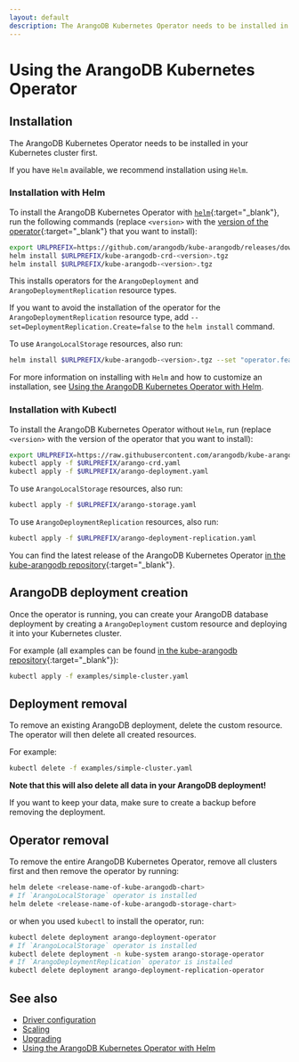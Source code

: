 ```yaml
---
layout: default
description: The ArangoDB Kubernetes Operator needs to be installed in your Kubernetes cluster first
---
```

# Using the ArangoDB Kubernetes Operator

## Installation

The ArangoDB Kubernetes Operator needs to be installed in your Kubernetes
cluster first.

If you have `Helm` available, we recommend installation using `Helm`.

### Installation with Helm

To install the ArangoDB Kubernetes Operator with [`helm`](https://www.helm.sh/){:target="_blank"},
run the following commands (replace `<version>` with the
[version of the operator](https://github.com/arangodb/kube-arangodb/releases){:target="_blank"}
that you want to install):

```bash
export URLPREFIX=https://github.com/arangodb/kube-arangodb/releases/download/<version>
helm install $URLPREFIX/kube-arangodb-crd-<version>.tgz
helm install $URLPREFIX/kube-arangodb-<version>.tgz
```

This installs operators for the `ArangoDeployment` and `ArangoDeploymentReplication`
resource types.

If you want to avoid the installation of the operator for the `ArangoDeploymentReplication`
resource type, add `--set=DeploymentReplication.Create=false` to the `helm install`
command.

To use `ArangoLocalStorage` resources, also run:

```bash
helm install $URLPREFIX/kube-arangodb-<version>.tgz --set "operator.features.storage=true"
```

For more information on installing with `Helm` and how to customize an installation,
see [Using the ArangoDB Kubernetes Operator with Helm](deployment-kubernetes-helm.html).

### Installation with Kubectl

To install the ArangoDB Kubernetes Operator without `Helm`,
run (replace `<version>` with the version of the operator that you want to install):

```bash
export URLPREFIX=https://raw.githubusercontent.com/arangodb/kube-arangodb/<version>/manifests
kubectl apply -f $URLPREFIX/arango-crd.yaml
kubectl apply -f $URLPREFIX/arango-deployment.yaml
```

To use `ArangoLocalStorage` resources, also run:

```bash
kubectl apply -f $URLPREFIX/arango-storage.yaml
```

To use `ArangoDeploymentReplication` resources, also run:

```bash
kubectl apply -f $URLPREFIX/arango-deployment-replication.yaml
```

You can find the latest release of the ArangoDB Kubernetes Operator
[in the kube-arangodb repository](https://github.com/arangodb/kube-arangodb/releases/latest){:target="_blank"}.

## ArangoDB deployment creation

Once the operator is running, you can create your ArangoDB database deployment
by creating a `ArangoDeployment` custom resource and deploying it into your
Kubernetes cluster.

For example (all examples can be found [in the kube-arangodb repository](https://github.com/arangodb/kube-arangodb/tree/master/examples){:target="_blank"}):

```bash
kubectl apply -f examples/simple-cluster.yaml
```

## Deployment removal

To remove an existing ArangoDB deployment, delete the custom
resource. The operator will then delete all created resources.

For example:

```bash
kubectl delete -f examples/simple-cluster.yaml
```

**Note that this will also delete all data in your ArangoDB deployment!**

If you want to keep your data, make sure to create a backup before removing the deployment.

## Operator removal

To remove the entire ArangoDB Kubernetes Operator, remove all
clusters first and then remove the operator by running:

```bash
helm delete <release-name-of-kube-arangodb-chart>
# If `ArangoLocalStorage` operator is installed
helm delete <release-name-of-kube-arangodb-storage-chart>
```

or when you used `kubectl` to install the operator, run:

```bash
kubectl delete deployment arango-deployment-operator
# If `ArangoLocalStorage` operator is installed
kubectl delete deployment -n kube-system arango-storage-operator
# If `ArangoDeploymentReplication` operator is installed
kubectl delete deployment arango-deployment-replication-operator
```

## See also

- [Driver configuration](deployment-kubernetes-driver-configuration.html)
- [Scaling](deployment-kubernetes-scaling.html)
- [Upgrading](deployment-kubernetes-upgrading.html)
- [Using the ArangoDB Kubernetes Operator with Helm](deployment-kubernetes-helm.html)